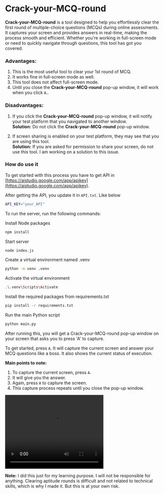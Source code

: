 # Crack-your-MCQ-round

**Crack-your-MCQ-round** is a tool designed to help you effortlessly clear the first round of multiple-choice questions (MCQs) during online assessments. It captures your screen and provides answers in real-time, making the process smooth and efficient. Whether you're working in full-screen mode or need to quickly navigate through questions, this tool has got you covered.

### Advantages:
1. This is the most useful tool to clear your 1st round of MCQ.
2. It works fine in full-screen mode as well.
3. This tool does not affect full-screen mode.
4. Until you close the **Crack-your-MCQ-round** pop-up window, it will work when you click `A`..

### Disadvantages:
1. If you click the **Crack-your-MCQ-round** pop-up window, it will notify your test platform that you navigated to another window.  
   **Solution:** Do not click the **Crack-your-MCQ-round** pop-up window.
   
2. If screen sharing is enabled on your test platform, they may see that you are using this tool.  
   **Solution:** If you are asked for permission to share your screen, do not use this tool. I am working on a solution to this issue.

### How do use it
To get started with this process you have to get API in [https://aistudio.google.com/app/apikey](https://aistudio.google.com/app/apikey).

After getting the API, you update it in `API.txt`.
Like below
```bash
API_KEY="your_API"
```

To run the server, run the following commands:

Install Node packages
```bash
npm install
```
Start server
```bash
node index.js
```

Create a virtual environment named .venv
```bash
python -m venv .venv
```
Activate the virtual environment
```bash
.\.venv\Scripts\Activate
```
Install the required packages from requirements.txt
```bash
pip install -r requirements.txt
```

Run the main Python script
```bash
python main.py
```

After running this, you will get a Crack-your-MCQ-round pop-up window on your screen that asks you to press 'A' to capture.

To get started, press `A`. It will capture the current screen and answer your MCQ questions like a boss. It also shows the current status of execution.

**Main points to note:**

1. To capture the current screen, press `A`.
2. It will give you the answer.
3. Again, press `A` to capture the screen.
4. This capture process repeats until you close the pop-up window.

<video width="320" height="240" controls>
  <source src="./Demo/demo.mp4" type="video/mp4">
  Your browser does not support the video tag.
</video>

**Note:**  I did this just for my learning purpose. I will not be responsible for anything. Clearing aptitude rounds is difficult and not related to technical skills, which is why I made it. But this is at your own risk.